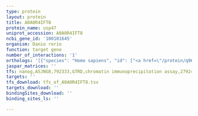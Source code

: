 ```yaml
---
type: protein
layout: protein
title: A0A0R4IFT8
protein_name: usp47
uniprot_accession: A0A0R4IFT8
ncbi_gene_id: '100101645'
organism: Danio rerio
function: target gene
number_of_interactions: '1'
orthologs: '[{"species": "Homo sapiens", "id": ["<a href=\"/protein/q96k76\">Q96K76</a>"]}, {"species": "Mus musculus", "id": ["<a href=\"/protein/q8by87\">Q8BY87</a>"]}, {"species": "Rattus norvegicus", "id": ["<a href=\"/protein/a0a0g2jux4\">A0A0G2JUX4</a>"]}, {"species": "Drosophila melanogaster", "id": ["<a href=\"/protein/q24574\">Q24574</a>"]}]'
jaspar_matrices: ''
tfs: nanog,A5JNG8,792333,GTRD,chromatin immunoprecipitation assay,27924024%5Buid%5D,No
targets: ''
tfs_download: tfs_of_A0A0R4IFT8.tsv
targets_download: ''
bindingSites_download: ''
binding_sites_ls: ''

---
```

